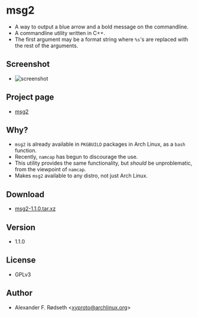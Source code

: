 <!--
title: msg2
theme: dark
favicon: msg2.ico
-->

# msg2

* A way to output a blue arrow and a bold message on the commandline.
* A commandline utility written in C++.
* The first argument may be a format string where `%s`'s are replaced with the rest of the arguments.

## Screenshot

* ![screenshot](screenshot.png)

## Project page

* [msg2](https://github.com/xyproto/msg2)

## Why?

* `msg2` is already available in `PKGBUILD` packages in Arch Linux, as a `bash` function.
* Recently, `namcap` has begun to discourage the use.
* This utility provides the same functionality, but *should* be unproblematic, from the viewpoint of `namcap`.
* Makes `msg2` available to any distro, not just Arch Linux.

## Download

* [msg2-1.1.0.tar.xz](msg2-1.1.0.tar.xz)

## Version

* 1.1.0

## License

* GPLv3

## Author

* Alexander F. Rødseth &lt;xyproto@archlinux.org&gt;

